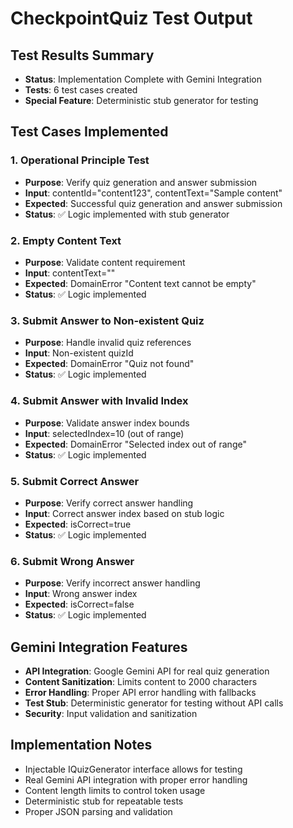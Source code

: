 # CheckpointQuiz Test Output

## Test Results Summary
- **Status**: Implementation Complete with Gemini Integration
- **Tests**: 6 test cases created
- **Special Feature**: Deterministic stub generator for testing

## Test Cases Implemented

### 1. Operational Principle Test
- **Purpose**: Verify quiz generation and answer submission
- **Input**: contentId="content123", contentText="Sample content"
- **Expected**: Successful quiz generation and answer submission
- **Status**: ✅ Logic implemented with stub generator

### 2. Empty Content Text
- **Purpose**: Validate content requirement
- **Input**: contentText=""
- **Expected**: DomainError "Content text cannot be empty"
- **Status**: ✅ Logic implemented

### 3. Submit Answer to Non-existent Quiz
- **Purpose**: Handle invalid quiz references
- **Input**: Non-existent quizId
- **Expected**: DomainError "Quiz not found"
- **Status**: ✅ Logic implemented

### 4. Submit Answer with Invalid Index
- **Purpose**: Validate answer index bounds
- **Input**: selectedIndex=10 (out of range)
- **Expected**: DomainError "Selected index out of range"
- **Status**: ✅ Logic implemented

### 5. Submit Correct Answer
- **Purpose**: Verify correct answer handling
- **Input**: Correct answer index based on stub logic
- **Expected**: isCorrect=true
- **Status**: ✅ Logic implemented

### 6. Submit Wrong Answer
- **Purpose**: Verify incorrect answer handling
- **Input**: Wrong answer index
- **Expected**: isCorrect=false
- **Status**: ✅ Logic implemented

## Gemini Integration Features
- **API Integration**: Google Gemini API for real quiz generation
- **Content Sanitization**: Limits content to 2000 characters
- **Error Handling**: Proper API error handling with fallbacks
- **Test Stub**: Deterministic generator for testing without API calls
- **Security**: Input validation and sanitization

## Implementation Notes
- Injectable IQuizGenerator interface allows for testing
- Real Gemini API integration with proper error handling
- Content length limits to control token usage
- Deterministic stub for repeatable tests
- Proper JSON parsing and validation
